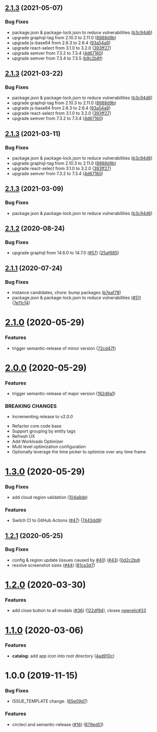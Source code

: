 ## [2.1.3](https://github.com/newrelic/nr1-cloud-optimize/compare/v2.1.2...v2.1.3) (2021-05-07)


### Bug Fixes

* package.json & package-lock.json to reduce vulnerabilities ([b3c94d6](https://github.com/newrelic/nr1-cloud-optimize/commit/b3c94d6525249f5d626c11567e2374b3e9af4b43))
* upgrade graphql-tag from 2.10.3 to 2.11.0 ([8888d9b](https://github.com/newrelic/nr1-cloud-optimize/commit/8888d9b6bbf2a7caca34e4def9590a5d4f7280b7))
* upgrade js-base64 from 2.6.3 to 2.6.4 ([93a54a9](https://github.com/newrelic/nr1-cloud-optimize/commit/93a54a92cc5a53efe6b1dfd3eea2531cf9f500d4))
* upgrade react-select from 3.1.0 to 3.2.0 ([393ff27](https://github.com/newrelic/nr1-cloud-optimize/commit/393ff27050d230c4363c94c28ae8063057ab7a9d))
* upgrade semver from 7.3.2 to 7.3.4 ([4d67160](https://github.com/newrelic/nr1-cloud-optimize/commit/4d67160f9778dd57bab305de657ceb1dc895eeca))
* upgrade semver from 7.3.4 to 7.3.5 ([b9c2b8f](https://github.com/newrelic/nr1-cloud-optimize/commit/b9c2b8f1afad9a9d4b6a14be51bd55d5dc9156f6))

## [2.1.3](https://github.com/newrelic/nr1-cloud-optimize/compare/v2.1.2...v2.1.3) (2021-03-22)


### Bug Fixes

* package.json & package-lock.json to reduce vulnerabilities ([b3c94d6](https://github.com/newrelic/nr1-cloud-optimize/commit/b3c94d6525249f5d626c11567e2374b3e9af4b43))
* upgrade graphql-tag from 2.10.3 to 2.11.0 ([8888d9b](https://github.com/newrelic/nr1-cloud-optimize/commit/8888d9b6bbf2a7caca34e4def9590a5d4f7280b7))
* upgrade js-base64 from 2.6.3 to 2.6.4 ([93a54a9](https://github.com/newrelic/nr1-cloud-optimize/commit/93a54a92cc5a53efe6b1dfd3eea2531cf9f500d4))
* upgrade react-select from 3.1.0 to 3.2.0 ([393ff27](https://github.com/newrelic/nr1-cloud-optimize/commit/393ff27050d230c4363c94c28ae8063057ab7a9d))
* upgrade semver from 7.3.2 to 7.3.4 ([4d67160](https://github.com/newrelic/nr1-cloud-optimize/commit/4d67160f9778dd57bab305de657ceb1dc895eeca))

## [2.1.3](https://github.com/newrelic/nr1-cloud-optimize/compare/v2.1.2...v2.1.3) (2021-03-11)


### Bug Fixes

* package.json & package-lock.json to reduce vulnerabilities ([b3c94d6](https://github.com/newrelic/nr1-cloud-optimize/commit/b3c94d6525249f5d626c11567e2374b3e9af4b43))
* upgrade graphql-tag from 2.10.3 to 2.11.0 ([8888d9b](https://github.com/newrelic/nr1-cloud-optimize/commit/8888d9b6bbf2a7caca34e4def9590a5d4f7280b7))
* upgrade react-select from 3.1.0 to 3.2.0 ([393ff27](https://github.com/newrelic/nr1-cloud-optimize/commit/393ff27050d230c4363c94c28ae8063057ab7a9d))
* upgrade semver from 7.3.2 to 7.3.4 ([4d67160](https://github.com/newrelic/nr1-cloud-optimize/commit/4d67160f9778dd57bab305de657ceb1dc895eeca))

## [2.1.3](https://github.com/newrelic/nr1-cloud-optimize/compare/v2.1.2...v2.1.3) (2021-03-09)


### Bug Fixes

* package.json & package-lock.json to reduce vulnerabilities ([b3c94d6](https://github.com/newrelic/nr1-cloud-optimize/commit/b3c94d6525249f5d626c11567e2374b3e9af4b43))

## [2.1.2](https://github.com/newrelic/nr1-cloud-optimize/compare/v2.1.1...v2.1.2) (2020-08-24)


### Bug Fixes

* upgrade graphql from 14.6.0 to 14.7.0 ([#57](https://github.com/newrelic/nr1-cloud-optimize/issues/57)) ([25af685](https://github.com/newrelic/nr1-cloud-optimize/commit/25af6852d49536d53caa652b1249aacb032eb7d2))

## [2.1.1](https://github.com/newrelic/nr1-cloud-optimize/compare/v2.1.0...v2.1.1) (2020-07-24)


### Bug Fixes

* instance candidates, chore: bump packages ([b7eaf78](https://github.com/newrelic/nr1-cloud-optimize/commit/b7eaf788cdc323f01247f4d01d166c00721e722f))
* package.json & package-lock.json to reduce vulnerabilities ([#51](https://github.com/newrelic/nr1-cloud-optimize/issues/51)) ([7e11c14](https://github.com/newrelic/nr1-cloud-optimize/commit/7e11c14e46ef1abaf3bf7d935caeafff5847d5a7))

# [2.1.0](https://github.com/newrelic/nr1-cloud-optimize/compare/v2.0.0...v2.1.0) (2020-05-29)


### Features

* trigger semantic-release of minor version ([72cd47f](https://github.com/newrelic/nr1-cloud-optimize/commit/72cd47f29dcbdd572721bf47f0c056c40362f8f4))

# [2.0.0](https://github.com/newrelic/nr1-cloud-optimize/compare/v1.3.0...v2.0.0) (2020-05-29)


### Features

* trigger semantic-release of major version ([162d6a1](https://github.com/newrelic/nr1-cloud-optimize/commit/162d6a193d5f2c583ac54e1e898a1b7da113fb99))


### BREAKING CHANGES

* Incrementing release to v2.0.0

- Refactor core code base
- Support grouping by entity tags
- Refresh UX
- Add Workloads Optimizer
- Multi level optimization configuration
- Optionally leverage the time picker to optimize over any time frame

# [1.3.0](https://github.com/newrelic/nr1-cloud-optimize/compare/v1.2.1...v1.3.0) (2020-05-29)


### Bug Fixes

* add cloud region validation ([104a8de](https://github.com/newrelic/nr1-cloud-optimize/commit/104a8de65722044581cb0adf35a95f7e1206d764))


### Features

* Switch CI to GitHub Actions ([#47](https://github.com/newrelic/nr1-cloud-optimize/issues/47)) ([7443dd9](https://github.com/newrelic/nr1-cloud-optimize/commit/7443dd9e320d7fccfd1c2d9beb34d839e46896ed))

## [1.2.1](https://github.com/newrelic/nr1-cloud-optimize/compare/v1.2.0...v1.2.1) (2020-05-25)


### Bug Fixes

* config & region update (issues caused by [#40](https://github.com/newrelic/nr1-cloud-optimize/issues/40)) ([#43](https://github.com/newrelic/nr1-cloud-optimize/issues/43)) ([0d2c2bd](https://github.com/newrelic/nr1-cloud-optimize/commit/0d2c2bd3f90195d1e3b1ae6efff1aea7304c1ef8))
* resolve screenshot sizes ([#44](https://github.com/newrelic/nr1-cloud-optimize/issues/44)) ([81ca3d7](https://github.com/newrelic/nr1-cloud-optimize/commit/81ca3d7bf242fb4d8c9ad764755caadeb3c231bf))

# [1.2.0](https://github.com/newrelic/nr1-cloud-optimize/compare/v1.1.0...v1.2.0) (2020-03-30)


### Features

* add close button to all modals ([#36](https://github.com/newrelic/nr1-cloud-optimize/issues/36)) ([122df94](https://github.com/newrelic/nr1-cloud-optimize/commit/122df94fc19c10560626dee99fd4da41a62a83ac)), closes [newrelic#33](https://github.com/newrelic/issues/33)

# [1.1.0](https://github.com/newrelic/nr1-cloud-optimize/compare/v1.0.0...v1.1.0) (2020-03-06)


### Features

* **catalog:** add app icon into root directory ([4ad910c](https://github.com/newrelic/nr1-cloud-optimize/commit/4ad910c3accd2a542ec706fd8badf2d28b59fe4b))

# 1.0.0 (2019-11-15)


### Bug Fixes

* ISSUE_TEMPLATE change. ([65e09d7](https://github.com/newrelic/nr1-cloud-optimize/commit/65e09d706d883bf6c2b63c7e4fed97227b67411b))


### Features

* circleci and semantic-release ([#16](https://github.com/newrelic/nr1-cloud-optimize/issues/16)) ([879ed51](https://github.com/newrelic/nr1-cloud-optimize/commit/879ed5185a07be2617961d8074201a60d44f06f5))
